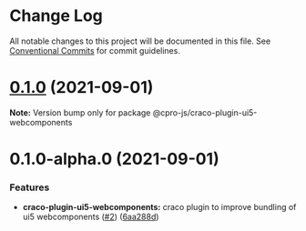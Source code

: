 # Change Log

All notable changes to this project will be documented in this file.
See [Conventional Commits](https://conventionalcommits.org) for commit guidelines.

# [0.1.0](https://github.com/cpro-js/react-build-tools/compare/@cpro-js/craco-plugin-ui5-webcomponents@0.1.0-alpha.0...@cpro-js/craco-plugin-ui5-webcomponents@0.1.0) (2021-09-01)

**Note:** Version bump only for package @cpro-js/craco-plugin-ui5-webcomponents

# 0.1.0-alpha.0 (2021-09-01)

### Features

- **craco-plugin-ui5-webcomponents:** craco plugin to improve bundling of ui5 webcomponents ([#2](https://github.com/cpro-js/react-build-tools/issues/2)) ([6aa288d](https://github.com/cpro-js/react-build-tools/commit/6aa288d9754385284efd2a9252ddac588ef4e446))
